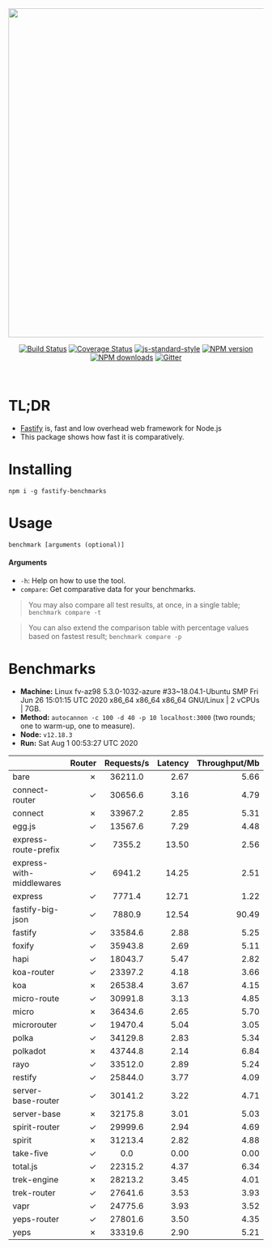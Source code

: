 <div align="center">
<img src="https://github.com/fastify/graphics/raw/master/full-logo.png" width="650" height="auto"/>
</div>

<div align="center">

[![Build Status](https://travis-ci.org/fastify/fastify.svg?branch=master)](https://travis-ci.org/fastify/fastify)
[![Coverage Status](https://coveralls.io/repos/github/fastify/fastify/badge.svg?branch=master)](https://coveralls.io/github/fastify/fastify?branch=master)
[![js-standard-style](https://img.shields.io/badge/code%20style-standard-brightgreen.svg?style=flat)](http://standardjs.com/)
[![NPM version](https://img.shields.io/npm/v/fastify.svg?style=flat)](https://www.npmjs.com/package/fastify)
[![NPM downloads](https://img.shields.io/npm/dm/fastify.svg?style=flat)](https://www.npmjs.com/package/fastify) [![Gitter](https://badges.gitter.im/gitterHQ/gitter.svg)](https://gitter.im/fastify)
</div>
<br />

# TL;DR

* [Fastify](https://github.com/fastify/fastify) is, fast and low overhead web framework for Node.js
* This package shows how fast it is comparatively.

# Installing

```
npm i -g fastify-benchmarks
```

# Usage

```
benchmark [arguments (optional)]
```

#### Arguments

* `-h`: Help on how to use the tool.
* `compare`: Get comparative data for your benchmarks.

> You may also compare all test results, at once, in a single table; `benchmark compare -t`

> You can also extend the comparison table with percentage values based on fastest result; `benchmark compare -p`
# Benchmarks
* __Machine:__ Linux fv-az98 5.3.0-1032-azure #33~18.04.1-Ubuntu SMP Fri Jun 26 15:01:15 UTC 2020 x86_64 x86_64 x86_64 GNU/Linux | 2 vCPUs | 7GB.
* __Method:__ `autocannon -c 100 -d 40 -p 10 localhost:3000` (two rounds; one to warm-up, one to measure).
* __Node:__ `v12.18.3`
* __Run:__ Sat Aug  1 00:53:27 UTC 2020

|                          | Router | Requests/s | Latency | Throughput/Mb |
| :--                      | --:    | :-:        | --:     | --:           |
| bare                     | ✗      | 36211.0    | 2.67    | 5.66          |
| connect-router           | ✓      | 30656.6    | 3.16    | 4.79          |
| connect                  | ✗      | 33967.2    | 2.85    | 5.31          |
| egg.js                   | ✓      | 13567.6    | 7.29    | 4.48          |
| express-route-prefix     | ✓      | 7355.2     | 13.50   | 2.56          |
| express-with-middlewares | ✓      | 6941.2     | 14.25   | 2.51          |
| express                  | ✓      | 7771.4     | 12.71   | 1.22          |
| fastify-big-json         | ✓      | 7880.9     | 12.54   | 90.49         |
| fastify                  | ✓      | 33584.6    | 2.88    | 5.25          |
| foxify                   | ✓      | 35943.8    | 2.69    | 5.11          |
| hapi                     | ✓      | 18043.7    | 5.47    | 2.82          |
| koa-router               | ✓      | 23397.2    | 4.18    | 3.66          |
| koa                      | ✗      | 26538.4    | 3.67    | 4.15          |
| micro-route              | ✓      | 30991.8    | 3.13    | 4.85          |
| micro                    | ✗      | 36434.6    | 2.65    | 5.70          |
| microrouter              | ✓      | 19470.4    | 5.04    | 3.05          |
| polka                    | ✓      | 34129.8    | 2.83    | 5.34          |
| polkadot                 | ✗      | 43744.8    | 2.14    | 6.84          |
| rayo                     | ✓      | 33512.0    | 2.89    | 5.24          |
| restify                  | ✓      | 25844.0    | 3.77    | 4.09          |
| server-base-router       | ✓      | 30141.2    | 3.22    | 4.71          |
| server-base              | ✗      | 32175.8    | 3.01    | 5.03          |
| spirit-router            | ✓      | 29999.6    | 2.94    | 4.69          |
| spirit                   | ✗      | 31213.4    | 2.82    | 4.88          |
| take-five                | ✓      | 0.0        | 0.00    | 0.00          |
| total.js                 | ✓      | 22315.2    | 4.37    | 6.34          |
| trek-engine              | ✗      | 28213.2    | 3.45    | 4.01          |
| trek-router              | ✓      | 27641.6    | 3.53    | 3.93          |
| vapr                     | ✓      | 24775.6    | 3.93    | 3.52          |
| yeps-router              | ✓      | 27801.6    | 3.50    | 4.35          |
| yeps                     | ✗      | 33319.6    | 2.90    | 5.21          |
